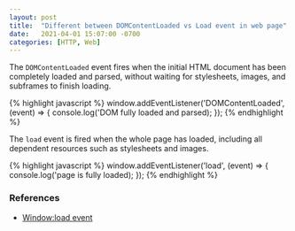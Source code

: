 ```yaml
---
layout: post
title:  "Different between DOMContentLoaded vs Load event in web page"
date:   2021-04-01 15:07:00 -0700
categories: [HTTP, Web]
---
```


The `DOMContentLoaded` event fires when the initial HTML document has been completely loaded
and parsed, without waiting for stylesheets, images, and subframes to finish loading.

{% highlight javascript %}
window.addEventListener('DOMContentLoaded', (event) => {
    console.log('DOM fully loaded and parsed);
});
{% endhighlight %}

The `load` event is fired when the whole page has loaded, including all dependent resources such 
as stylesheets and images. 

{% highlight javascript %}
window.addEventListener('load', (event) => {
    console.log('page is fully loaded);
});
{% endhighlight %}

### References
- [Window:load event](https://developer.mozilla.org/en-US/docs/Web/API/Window/load_event)